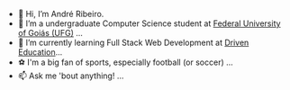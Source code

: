 - 👋 Hi, I’m André Ribeiro.
- 👀 I’m a undergraduate Computer Science student at <a href="https://inf.ufg.br/">Federal University of Goiás (UFG)</a> ...
- 🌱 I’m currently learning Full Stack Web Development at <a href="https://www.driven.com.br/">Driven Education</a>...
- ⚽ I'm a big fan of sports, especially football (or soccer) ...
- 📫 Ask me 'bout anything! ...
